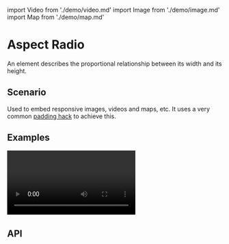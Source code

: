 import Video from './demo/video.md'
import Image from './demo/image.md'
import Map from './demo/map.md'

# Aspect Radio

An element describes the proportional relationship between its width and its height.

## Scenario

Used to embed responsive images, videos and maps, etc. It uses a very common [padding hack](https://css-tricks.com/aspect-ratio-boxes/) to achieve this.

## Examples

<layout>
  <column>
    <Video/>
    <Map/>
  </column>
  <column>
    <Image/>
  </column>
</layout>

## API

